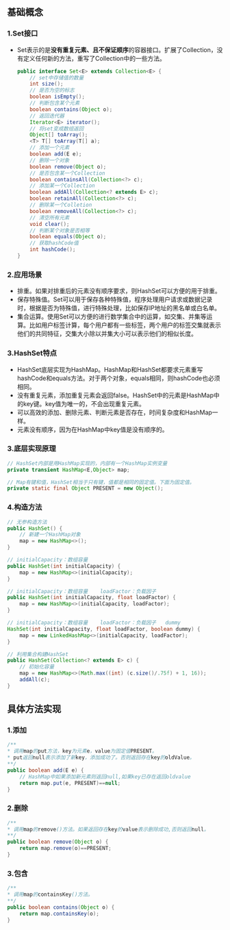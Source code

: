 ## 基础概念

### 1.Set接口

- Set表示的是**没有重复元素、且不保证顺序**的容器接口。扩展了Collection，没有定义任何新的方法，重写了Collection中的一些方法。

  ```java
  public interface Set<E> extends Collection<E> {
      // set中存储值的数量
      int size();                 
      // 是否为空的标志
      boolean isEmpty();          
      // 判断包含某个元素
      boolean contains(Object o); 
      // 返回迭代器
      Iterator<E> iterator();     
      // 将set变成数组返回
      Object[] toArray();         
      <T> T[] toArray(T[] a);     
      // 添加一个元素
      boolean add(E e);           
      // 删除一个对象
      boolean remove(Object o);   
      // 是否包含某一个Collection
      boolean containsAll(Collection<?> c);       
      // 添加某一个Collection
      boolean addAll(Collection<? extends E> c);  
      boolean retainAll(Collection<?> c); 
      // 删除某一个Colletion
      boolean removeAll(Collection<?> c);     
      // 清空所有元素
      void clear();                           
      // 判断某个对象是否相等
      boolean equals(Object o);               
      // 获取hashCode值
      int hashCode();
  }
  ```
  

### 2.应用场景

- 排重。如果对排重后的元素没有顺序要求，则HashSet可以方便的用于排重。
- 保存特殊值。Set可以用于保存各种特殊值，程序处理用户请求或数据记录时，根据是否为特殊值，进行特殊处理，比如保存IP地址的黑名单或白名单。
- 集合运算。使用Set可以方便的进行数学集合中的运算，如交集、并集等运算。比如用户标签计算，每个用户都有一些标签，两个用户的标签交集就表示他们的共同特征，交集大小除以并集大小可以表示他们的相似长度。

### 3.HashSet特点

- HashSet底层实现为HashMap。HashMap和HashSet都要求元素重写hashCode和equals方法。对于两个对象，equals相同，则hashCode也必须相同。
- 没有重复元素，添加重复元素会返回false。HashSet中的元素是HashMap中的key键。key值为唯一的，不会出现重复元素。
- 可以高效的添加、删除元素、判断元素是否存在，时间复杂度和HashMap一样。
- 元素没有顺序，因为在HashMap中key值是没有顺序的。

### 3.底层实现原理

```java
// HashSet内部是用HashMap实现的，内部有一个HashMap实例变量
private transient HashMap<E,Object> map;

// Map有键和值，HashSet相当于只有键，值都是相同的固定值。下面为固定值。
private static final Object PRESENT = new Object();
```

### 4.构造方法

```java
// 无参构造方法
public HashSet() {
    // 新建一个HashMap对象
    map = new HashMap<>();
}

// initialCapacity：数组容量
public HashSet(int initialCapacity) {
    map = new HashMap<>(initialCapacity);
}

// initialCapacity：数组容量    loadFactor：负载因子
public HashSet(int initialCapacity, float loadFactor) {
    map = new HashMap<>(initialCapacity, loadFactor);
}

// initialCapacity：数组容量    loadFactor：负载因子   dummy
HashSet(int initialCapacity, float loadFactor, boolean dummy) {
    map = new LinkedHashMap<>(initialCapacity, loadFactor);
}

// 利用集合构建HashSet
public HashSet(Collection<? extends E> c) {
    // 初始化容量
    map = new HashMap<>(Math.max((int) (c.size()/.75f) + 1, 16));
    addAll(c);
}
```

## 具体方法实现

### 1.添加

```java
/**
* 调用map的put方法，key为元素e，value为固定值PRESENT。
* put返回null表示添加了新key，添加成功了。否则返回存在key的oldValue。
**/
public boolean add(E e) {
    // HashMap中如果添加新元素则返回null,如果key已存在返回oldvalue
    return map.put(e, PRESENT)==null;
}


```

### 2.删除

```java
/**
* 调用map的remove()方法。如果返回存在key的value表示删除成功,否则返回null。
**/
public boolean remove(Object o) {
    return map.remove(o)==PRESENT;
}
```

### 3.包含

```java
/**
* 调用map的containsKey()方法。
**/
public boolean contains(Object o) {
    return map.containsKey(o);
}
```











